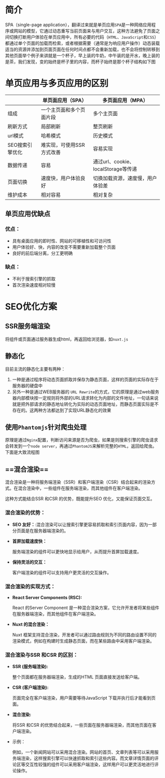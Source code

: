 # 简介

SPA（single-page application），翻译过来就是单页应用`SPA`是一种网络应用程序或网站的模型，它通过动态重写当前页面来与用户交互，这种方法避免了页面之间切换打断用户体验在单页应用中，所有必要的代码（`HTML`、`JavaScript`和`CSS`）都通过单个页面的加载而检索，或者根据需要（通常是为响应用户操作）动态装载适当的资源并添加到页面页面在任何时间点都不会重新加载，也不会将控制转移到其他页面举个例子来讲就是一个杯子，早上装的牛奶，中午装的是开水，晚上装的是茶，我们发现，变的始终是杯子里的内容，而杯子始终是那个杯子结构如下图

# 单页应用与多页应用的区别

|                 | 单页面应用（SPA）         | 多页面应用（MPA）                   |
| --------------- | ------------------------- | ----------------------------------- |
| 组成            | 一个主页面和多个页面片段  | 多个主页面                          |
| 刷新方式        | 局部刷新                  | 整页刷新                            |
| url模式         | 哈希模式                  | 历史模式                            |
| SEO搜索引擎优化 | 难实现，可使用SSR方式改善 | 容易实现                            |
| 数据传递        | 容易                      | 通过url、cookie、localStorage等传递 |
| 页面切换        | 速度快，用户体验良好      | 切换加载资源，速度慢，用户体验差    |
| 维护成本        | 相对容易                  | 相对复杂                            |

## 单页应用优缺点

### 优点：

- 具有桌面应用的即时性、网站的可移植性和可访问性
- 用户体验好、快，内容的改变不需要重新加载整个页面
- 良好的前后端分离，分工更明确

### 缺点：

- 不利于搜索引擎的抓取
- 首次渲染速度相对较慢

# SEO优化方案

## SSR服务端渲染

将组件或页面通过服务器生成html，再返回给浏览器，如`nuxt.js`

## 静态化

目前主流的静态化主要有两种：

1. 一种是通过程序将动态页面抓取并保存为静态页面，这样的页面的实际存在于服务器的硬盘中
2. 另外一种是通过WEB服务器的 `URL Rewrite`的方式，它的原理是通过web服务器内部模块按一定规则将外部的URL请求转化为内部的文件地址，一句话来说就是把外部请求的静态地址转化为实际的动态页面地址，而静态页面实际是不存在的。这两种方法都达到了实现URL静态化的效果

## 使用`Phantomjs`针对爬虫处理

原理是通过`Nginx`配置，判断访问来源是否为爬虫，如果是则搜索引擎的爬虫请求会转发到一个`node server`，再通过`PhantomJS`来解析完整的`HTML`，返回给爬虫。下面是大致流程图

## ==混合渲染== 

混合渲染是一种将服务端渲染（SSR）和客户端渲染（CSR）结合起来的渲染方式。在混合渲染中，一些组件在服务端渲染，而其他组件在客户端渲染。

这种方式能结合SSR 和CSR 的优势，既能提升SEO 优化，又能保证页面交互。

### 混合渲染的优势：

- **SEO 友好：**:混合渲染可以让搜索引擎更容易抓取和索引页面内容，因为一部分页面是在服务器端渲染的。

- **首屏加载速度快：**

  服务端渲染的组件可以更快地显示给用户，从而提升首屏加载速度。

- **保持灵活的交互：**

  客户端渲染的组件可以支持用户更灵活的交互操作。

### 混合渲染的实现方式：

- **React Server Components (RSC):**

  React 的Server Component 是一种混合渲染方案，它允许开发者将某些组件在服务器端渲染，而其他组件在客户端渲染。

- **Nuxt 的混合渲染：**

  Nuxt 框架支持混合渲染，开发者可以通过路由规则为不同的路由设置不同的渲染模式，例如在构建时生成静态页面，而在某些路由中采用客户端渲染。

### **混合渲染与SSR 和CSR 的区别：**

- **SSR (服务端渲染):**

  整个页面都在服务器端渲染，生成的HTML 页面直接发送给客户端。

- **CSR (客户端渲染):**

  页面完全在客户端渲染，用户需要等待JavaScript 下载并执行后才能看到页面。

- **混合渲染:**

  将SSR 和CSR 的优势结合起来，一些页面在服务器端渲染，而其他页面在客户端渲染。

- 示例：

  例如，一个新闻网站可以采用混合渲染。网站的首页、文章列表等可以采用服务端渲染，这样搜索引擎可以快速抓取和索引这些内容。而文章详情页面的评论区等交互性较强的组件可以采用客户端渲染，这样用户可以更灵活地进行评论操作。

